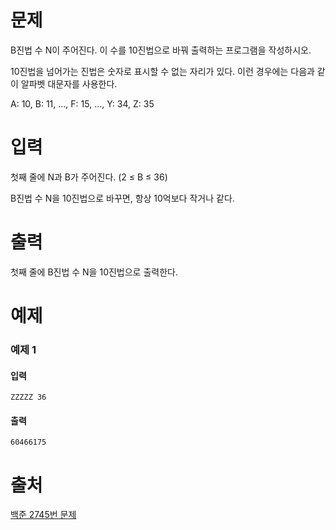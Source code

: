 # 문제
B진법 수 N이 주어진다. 이 수를 10진법으로 바꿔 출력하는 프로그램을 작성하시오.

10진법을 넘어가는 진법은 숫자로 표시할 수 없는 자리가 있다. 이런 경우에는 다음과 같이 알파벳 대문자를 사용한다.

A: 10, B: 11, ..., F: 15, ..., Y: 34, Z: 35

# 입력
첫째 줄에 N과 B가 주어진다. (2 ≤ B ≤ 36)

B진법 수 N을 10진법으로 바꾸면, 항상 10억보다 작거나 같다.

# 출력
첫째 줄에 B진법 수 N을 10진법으로 출력한다.

# 예제
### 예제 1
#### 입력 
```
ZZZZZ 36
```
#### 출력
```
60466175
```

# 출처
[백준 2745번 문제](https://www.acmicpc.net/problem/2745)


